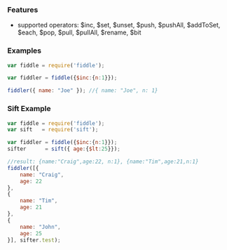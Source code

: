 ### Features

- supported operators: $inc, $set, $unset, $push, $pushAll, $addToSet, $each, $pop, $pull, $pullAll, $rename, $bit


### Examples

```javascript
var fiddle = require('fiddle');

var fiddler = fiddle({$inc:{n:1}});

fiddler({ name: "Joe" }); //{ name: "Joe", n: 1}
```


### Sift Example


```javascript
var fiddle = require('fiddle');
var sift   = require('sift');

var fiddler = fiddle({$inc:{n:1}});
sifter      = sift({ age:{$lt:25}});

//result: {name:"Craig",age:22, n:1}, {name:"Tim",age:21,n:1}
fiddler([{
	name: "Craig",
	age: 22
},
{
	name: "Tim",
	age: 21
},
{
	name: "John",
	age: 25
}], sifter.test);
```
